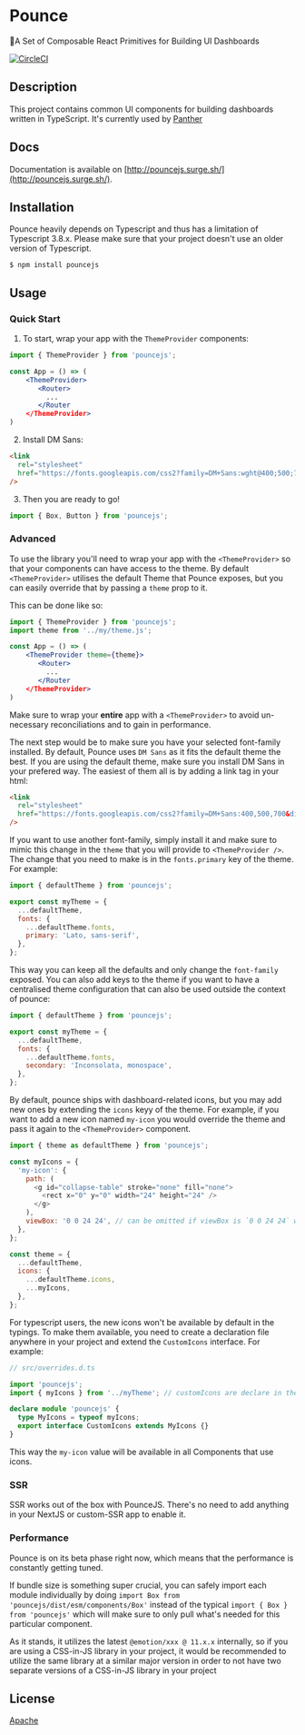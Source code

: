 # Pounce

🐯A Set of Composable React Primitives for Building UI Dashboards

[![CircleCI](https://circleci.com/gh/panther-labs/pounce/tree/master.svg?style=svg)](https://circleci.com/gh/panther-labs/pounce/tree/master)

## Description

This project contains common UI components for building dashboards written in TypeScript. It's currently used by [Panther](https://github.com/panther-labs/panther)

## Docs

Documentation is available on [http://pouncejs.surge.sh/](http://pouncejs.surge.sh/).

## Installation

Pounce heavily depends on Typescript and thus has a limitation of Typescript 3.8.x. Please make
sure that your project doesn't use an older version of Typescript.

```text
$ npm install pouncejs
```

## Usage

### Quick Start

1. To start, wrap your app with the `ThemeProvider` components:

```jsx
import { ThemeProvider } from 'pouncejs';

const App = () => (
    <ThemeProvider>
       <Router>
         ...
       </Router
    </ThemeProvider>
)
```

2. Install DM Sans:

```html
<link
  rel="stylesheet"
  href="https://fonts.googleapis.com/css2?family=DM+Sans:wght@400;500;700&display=swap"
/>
```

3.  Then you are ready to go!

```js
import { Box, Button } from 'pouncejs';
```

### Advanced

To use the library you'll need to wrap your app with the `<ThemeProvider>` so that your
components can have access to the theme. By default `<ThemeProvider>` utilises the default Theme
that Pounce exposes, but you can easily override that by passing a `theme` prop to it.

This can be done like so:

```jsx
import { ThemeProvider } from 'pouncejs';
import theme from '../my/theme.js';

const App = () => (
    <ThemeProvider theme={theme}>
       <Router>
         ...
       </Router
    </ThemeProvider>
)
```

Make sure to wrap your **entire** app with a `<ThemeProvider>` to avoid un-necessary reconciliations
and to gain in performance.

The next step would be to make sure you have your selected font-family installed. By default,
Pounce uses `DM Sans` as it fits the default theme the best. If you are using the default theme,
make sure you install DM Sans in your prefered way. The easiest of them all is by adding
a link tag in your html:

```html
<link
  rel="stylesheet"
  href="https://fonts.googleapis.com/css2?family=DM+Sans:400,500,700&display=swap"
/>
```

If you want to use another font-family, simply install it and make sure to mimic this
change in the `theme` that you will provide to `<ThemeProvider />`. The change that
you need to make is in the `fonts.primary` key of the theme. For example:

```js
import { defaultTheme } from 'pouncejs';

export const myTheme = {
  ...defaultTheme,
  fonts: {
    ...defaultTheme.fonts,
    primary: 'Lato, sans-serif',
  },
};
```

This way you can keep all the defaults and only change the `font-family` exposed. You can also
add keys to the theme if you want to have a centralised theme configuration that can also be used
outside the context of pounce:

```js
import { defaultTheme } from 'pouncejs';

export const myTheme = {
  ...defaultTheme,
  fonts: {
    ...defaultTheme.fonts,
    secondary: 'Inconsolata, monospace',
  },
};
```

By default, pounce ships with dashboard-related icons, but you may add new ones by extending the
`icons` keyy of the theme. For example, if you want to add a new icon named `my-icon` you would
override the theme and pass it again to the `<ThemeProvider>` component.

```js
import { theme as defaultTheme } from 'pouncejs';

const myIcons = {
  'my-icon': {
    path: (
      <g id="collapse-table" stroke="none" fill="none">
        <rect x="0" y="0" width="24" height="24" />
      </g>
    ),
    viewBox: '0 0 24 24', // can be omitted if viewBox is `0 0 24 24` which is the default value
  },
};

const theme = {
  ...defaultTheme,
  icons: {
    ...defaultTheme.icons,
    ...myIcons,
  },
};
```

For typescript users, the new icons won't be available by default in the typings. To make
them available, you need to create a declaration file anywhere in your project and extend
the `CustomIcons` interface. For example:

```typescript
// src/overrides.d.ts

import 'pouncejs';
import { myIcons } from '../myTheme'; // customIcons are declare in the snippet aoove

declare module 'pouncejs' {
  type MyIcons = typeof myIcons;
  export interface CustomIcons extends MyIcons {}
}
```

This way the `my-icon` value will be available in all Components that use icons.

### SSR

SSR works out of the box with PounceJS. There's no need to add anything in your NextJS or custom-SSR app to enable it.

### Performance

Pounce is on its beta phase right now, which means that the performance is constantly getting tuned.

If bundle size is something super crucial, you can safely import each module individually by doing `import Box from 'pouncejs/dist/esm/components/Box'` instead of the typical `import { Box } from 'pouncejs'` which will make sure to only pull what's needed for this particular component.

As it stands, it utilizes the latest `@emotion/xxx @ 11.x.x` internally, so if you are using a CSS-in-JS
library in your project, it would be recommended to utilize the same library at a similar major
version in order to not have two separate versions of a CSS-in-JS library in your project

## License

[Apache](https://choosealicense.com/licenses/apache-2.0/)
